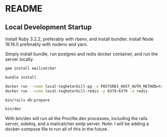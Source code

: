 # README

## Local Development Startup

Install Ruby 3.2.2, preferably with rbenv, and install bundler.
Install Node 18.16.0 preferably with nodenv and yarn.

Simply install bundle, run postgres and redis docker container, and run the server locally.

```bash
gem install mailcatcher

bundle install

docker run --name local-togheterbill-pg -e POSTGRES_HOST_AUTH_METHOD=trust -p 5432:5432 -d postgres
docker run --name local-togheterbill-redis -p 6379:6379 -d redis

bin/rails db:prepare

bin/dev
```

With bin/dev will run all the Procfile.dev processes, including the rails server, sidekiq, and a mailcatcher smtp server.
Note: I will be adding a docker-compose file to run all of this in the future.
